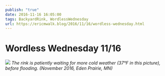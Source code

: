 ```yaml
---
publish: "true"
date: 2016-11-16 16:05:00
tags: BackyardRink, WordlessWednesday
url: https://ericmwalk.blog/2016/11/16/wordless-wednesday.html
---
```


# Wordless Wednesday 11/16

![](https://ericmwalk.blog/uploads/2021/fee80e5ddf.jpg)
*The rink is patiently waiting for more cold weather (37°F in this picture), before flooding. (November 2016, Eden Prairie, MN)*

